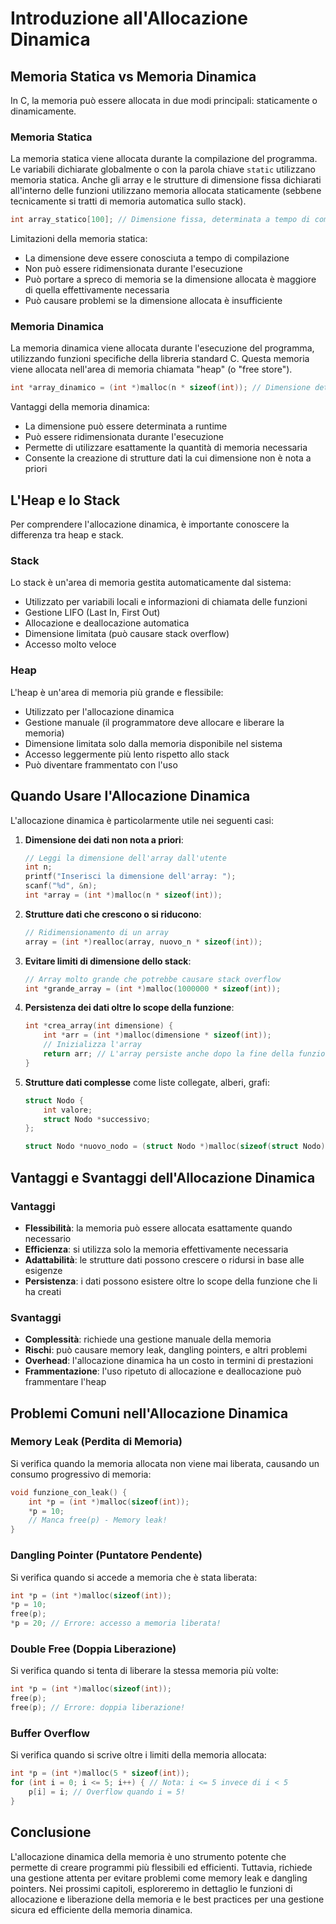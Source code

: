 # Introduzione all'Allocazione Dinamica

## Memoria Statica vs Memoria Dinamica

In C, la memoria può essere allocata in due modi principali: staticamente o dinamicamente.

### Memoria Statica

La memoria statica viene allocata durante la compilazione del programma. Le variabili dichiarate globalmente o con la parola chiave `static` utilizzano memoria statica. Anche gli array e le strutture di dimensione fissa dichiarati all'interno delle funzioni utilizzano memoria allocata staticamente (sebbene tecnicamente si tratti di memoria automatica sullo stack).

```c
int array_statico[100]; // Dimensione fissa, determinata a tempo di compilazione
```

Limitazioni della memoria statica:
- La dimensione deve essere conosciuta a tempo di compilazione
- Non può essere ridimensionata durante l'esecuzione
- Può portare a spreco di memoria se la dimensione allocata è maggiore di quella effettivamente necessaria
- Può causare problemi se la dimensione allocata è insufficiente

### Memoria Dinamica

La memoria dinamica viene allocata durante l'esecuzione del programma, utilizzando funzioni specifiche della libreria standard C. Questa memoria viene allocata nell'area di memoria chiamata "heap" (o "free store").

```c
int *array_dinamico = (int *)malloc(n * sizeof(int)); // Dimensione determinata a runtime
```

Vantaggi della memoria dinamica:
- La dimensione può essere determinata a runtime
- Può essere ridimensionata durante l'esecuzione
- Permette di utilizzare esattamente la quantità di memoria necessaria
- Consente la creazione di strutture dati la cui dimensione non è nota a priori

## L'Heap e lo Stack

Per comprendere l'allocazione dinamica, è importante conoscere la differenza tra heap e stack.

### Stack

Lo stack è un'area di memoria gestita automaticamente dal sistema:
- Utilizzato per variabili locali e informazioni di chiamata delle funzioni
- Gestione LIFO (Last In, First Out)
- Allocazione e deallocazione automatica
- Dimensione limitata (può causare stack overflow)
- Accesso molto veloce

### Heap

L'heap è un'area di memoria più grande e flessibile:
- Utilizzato per l'allocazione dinamica
- Gestione manuale (il programmatore deve allocare e liberare la memoria)
- Dimensione limitata solo dalla memoria disponibile nel sistema
- Accesso leggermente più lento rispetto allo stack
- Può diventare frammentato con l'uso

## Quando Usare l'Allocazione Dinamica

L'allocazione dinamica è particolarmente utile nei seguenti casi:

1. **Dimensione dei dati non nota a priori**:
   ```c
   // Leggi la dimensione dell'array dall'utente
   int n;
   printf("Inserisci la dimensione dell'array: ");
   scanf("%d", &n);
   int *array = (int *)malloc(n * sizeof(int));
   ```

2. **Strutture dati che crescono o si riducono**:
   ```c
   // Ridimensionamento di un array
   array = (int *)realloc(array, nuovo_n * sizeof(int));
   ```

3. **Evitare limiti di dimensione dello stack**:
   ```c
   // Array molto grande che potrebbe causare stack overflow
   int *grande_array = (int *)malloc(1000000 * sizeof(int));
   ```

4. **Persistenza dei dati oltre lo scope della funzione**:
   ```c
   int *crea_array(int dimensione) {
       int *arr = (int *)malloc(dimensione * sizeof(int));
       // Inizializza l'array
       return arr; // L'array persiste anche dopo la fine della funzione
   }
   ```

5. **Strutture dati complesse** come liste collegate, alberi, grafi:
   ```c
   struct Nodo {
       int valore;
       struct Nodo *successivo;
   };
   
   struct Nodo *nuovo_nodo = (struct Nodo *)malloc(sizeof(struct Nodo));
   ```

## Vantaggi e Svantaggi dell'Allocazione Dinamica

### Vantaggi

- **Flessibilità**: la memoria può essere allocata esattamente quando necessario
- **Efficienza**: si utilizza solo la memoria effettivamente necessaria
- **Adattabilità**: le strutture dati possono crescere o ridursi in base alle esigenze
- **Persistenza**: i dati possono esistere oltre lo scope della funzione che li ha creati

### Svantaggi

- **Complessità**: richiede una gestione manuale della memoria
- **Rischi**: può causare memory leak, dangling pointers, e altri problemi
- **Overhead**: l'allocazione dinamica ha un costo in termini di prestazioni
- **Frammentazione**: l'uso ripetuto di allocazione e deallocazione può frammentare l'heap

## Problemi Comuni nell'Allocazione Dinamica

### Memory Leak (Perdita di Memoria)

Si verifica quando la memoria allocata non viene mai liberata, causando un consumo progressivo di memoria:

```c
void funzione_con_leak() {
    int *p = (int *)malloc(sizeof(int));
    *p = 10;
    // Manca free(p) - Memory leak!
}
```

### Dangling Pointer (Puntatore Pendente)

Si verifica quando si accede a memoria che è stata liberata:

```c
int *p = (int *)malloc(sizeof(int));
*p = 10;
free(p);
*p = 20; // Errore: accesso a memoria liberata!
```

### Double Free (Doppia Liberazione)

Si verifica quando si tenta di liberare la stessa memoria più volte:

```c
int *p = (int *)malloc(sizeof(int));
free(p);
free(p); // Errore: doppia liberazione!
```

### Buffer Overflow

Si verifica quando si scrive oltre i limiti della memoria allocata:

```c
int *p = (int *)malloc(5 * sizeof(int));
for (int i = 0; i <= 5; i++) { // Nota: i <= 5 invece di i < 5
    p[i] = i; // Overflow quando i = 5!
}
```

## Conclusione

L'allocazione dinamica della memoria è uno strumento potente che permette di creare programmi più flessibili ed efficienti. Tuttavia, richiede una gestione attenta per evitare problemi come memory leak e dangling pointers. Nei prossimi capitoli, esploreremo in dettaglio le funzioni di allocazione e liberazione della memoria e le best practices per una gestione sicura ed efficiente della memoria dinamica.